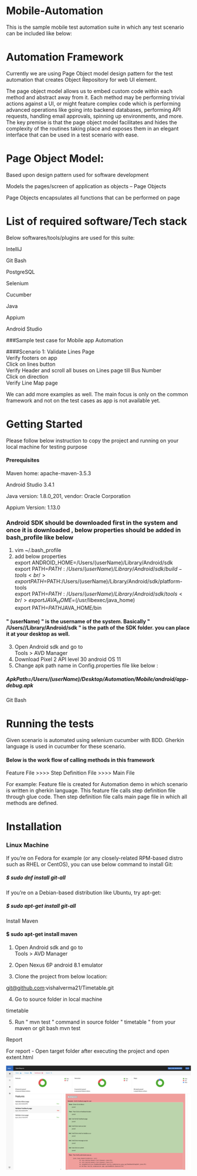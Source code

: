 # Mobile-Automation

This is the sample mobile test automation suite in which any test scenario can be included like below:

# Automation Framework
Currently we are using Page Object model design pattern for the test automation that creates Object Repository for web UI element.

The page object model allows us to embed custom code within each method and abstract away from it. Each method may be performing trivial actions against a UI, or might feature complex code which is performing advanced operations like going into backend databases, performing API requests, handling email approvals, spinning up environments, and more. The key premise is that the page object model facilitates and hides the complexity of the routines taking place and exposes them in an elegant interface that can be used in a test scenario with ease.

# Page Object Model:

Based upon design pattern used for software development

Models the pages/screen of application as objects – Page Objects

Page Objects encapsulates all functions that can be performed on page

# List of required software/Tech stack

Below softwares/tools/plugins are used for this suite:

IntelliJ

Git Bash

PostgreSQL

Selenium

Cucumber

Java

Appium

Android Studio

###Sample test case for Mobile app Automation

####Scenario 1: Validate Lines Page <br />
Verify footers on app <br />
Click on lines button <br />
Verify Header and scroll all buses on Lines page till Bus Number <br />
Click on direction <br />
Verify Line Map page <br />

We can add more examples as well. The main focus is only on the common framework and not on the test cases as app is not available yet.

# Getting Started

Please follow below instruction to copy the project and running on your local machine for testing purpose

#### Prerequisites

Maven home: apache-maven-3.5.3

Android Studio 3.4.1

Java version: 1.8.0_201, vendor: Oracle Corporation

Appium Version: 1.13.0

### Android SDK should be downloaded first in the system and once it is downloaded , below properties should be added in bash_profile like below <br />
1. vim ~/.bash_profile <br />
2. add below properties <br />
export ANDROID_HOME=/Users/(userName)/Library/Android/sdk <br />
export PATH=$PATH:/Users/(userName)/Library/Android/sdk/build-tools <br />
export PATH=$PATH:/Users/(userName)/Library/Android/sdk/platform-tools <br />
export PATH=$PATH:/Users/(userName)/Library/Android/sdk/tools <br />
export JAVA_HOME=$(/usr/libexec/java_home) <br />
export PATH=${PATH}$JAVA_HOME/bin <br />

#### " (userName) " is the username of the system. Basically " /Users/<userName>/Library/Android/sdk " is the path of the SDK folder. you can place it at your desktop as well.

3. Open Android sdk and go to <br />
Tools > AVD Manager <br />
4. Download Pixel 2 API level 30 android OS 11
5. Change apk path name in Config.properties file like below : <br />

##### ApkPath=/Users/(userName)/Desktop/Automation/Mobile/android/app-debug.apk

Git Bash

# Running the tests

Given scenario is automated using selenium cucumber with BDD.
Gherkin language is used in cucumber for these scenario.

#### Below is the work flow of calling methods in this framework

Feature File >>>> Step Definition File >>>> Main File

For example: Feature file is created for Automation demo in which scenario is written in gherkin language.
This feature file calls step definition file through glue code.
Then step definition file calls main page file in which all methods are defined.

# Installation

### Linux Machine

If you’re on Fedora for example (or any closely-related RPM-based distro such as RHEL or CentOS), you can use below command to install Git:
##### $ sudo dnf install git-all

If you’re on a Debian-based distribution like Ubuntu, try apt-get:
##### $ sudo apt-get install git-all

Install Maven
#### $ sudo apt-get install maven

1. Open Android sdk and go to <br />
   Tools > AVD Manager <br />

2. Open Nexus 6P android 8.1 emulator

3. Clone the project from below location:

git@github.com:vishalverma21/Timetable.git

4. Go to source folder in local machine

timetable

5. Run " mvn test " command in source folder " timetable " from your maven or git bash
mvn test

Report

For report - Open target folder after executing the project and open extent.html

![myimage-alt-tag](Report.jpg)